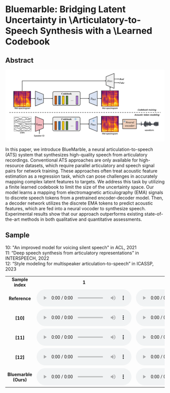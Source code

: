# Bluemarble: Bridging Latent Uncertainty in \\Articulatory-to-Speech Synthesis with a \\Learned Codebook

## Abstract

<img src='architecture.png'>

In this paper, we introduce BlueMarble, a neural articulation-to-speech (ATS) system that synthesizes high-quality speech from articulatory recordings. Conventional ATS approaches are only available for high-resource datasets, which require parallel articulatory and speech signal pairs for network training. These approaches often treat acoustic feature estimation as a regression task, which can pose challenges in accurately mapping complex latent features to targets. We address this task by utilizing a finite learned codebook to limit the size of the uncertainty space.  Our model learns a mapping from electromagnetic articulography (EMA) signals to discrete speech tokens from a pretrained encoder-decoder model. Then, a decoder network utilizes the discrete EMA tokens to predict acoustic features, which are fed into a neural vocoder to synthesize speech. Experimental results show that our approach outperforms existing state-of-the-art methods in both qualitative and quantitative assessments. 

## Sample

10: "An improved model for voicing silent speech" in ACL, 2021 <br>
11: “Deep speech synthesis from articulatory representations” in INTERSPEECH, 2022 <br>
12: “Style modeling for multispeaker articulation-to-speech” in ICASSP, 2023 <br>


<table style="width: 100%; word-wrap: normal; text-align: center;" borded="1" border-collapse="collapse">
<tr>
<td style="column-width: 20\%"><strong>Sample index</strong></td>
<td style="column-width: 20\%"><strong>1</strong></td>
<td style="column-width: 20\%"><strong>2</strong></td>
<td style="column-width: 20\%"><strong>3</strong></td>
<td style="column-width: 20\%"><strong>4</strong></td>
<td style="column-width: 20\%"><strong>5</strong></td>
<td style="column-width: 20\%"><strong>6</strong></td>
<td style="column-width: 20\%"><strong>7</strong></td>
<td style="column-width: 20\%"><strong>8</strong></td>
<td style="column-width: 20\%"><strong>9</strong></td>
<td style="column-width: 20\%"><strong>10</strong></td>
<td style="column-width: 20\%"><strong>11</strong></td>
<td style="column-width: 20\%"><strong>12</strong></td>
<td style="column-width: 20\%"><strong>13</strong></td>
<td style="column-width: 20\%"><strong>14</strong></td>
<td style="column-width: 20\%"><strong>15</strong></td>
<td style="column-width: 20\%"><strong>16</strong></td>
<td style="column-width: 20\%"><strong>17</strong></td>
<td style="column-width: 20\%"><strong>18</strong></td>
<td style="column-width: 20\%"><strong>19</strong></td>
<td style="column-width: 20\%"><strong>20</strong></td>
<td style="column-width: 20\%"><strong>21</strong></td>
<td style="column-width: 20\%"><strong>22</strong></td>
<td style="column-width: 20\%"><strong>23</strong></td>
<td style="column-width: 20\%"><strong>24</strong></td>
<td style="column-width: 20\%"><strong>25</strong></td>
<td style="column-width: 20\%"><strong>26</strong></td>
<td style="column-width: 20\%"><strong>27</strong></td>
<td style="column-width: 20\%"><strong>28</strong></td>
<td style="column-width: 20\%"><strong>29</strong></td>
<td style="column-width: 20\%"><strong>30</strong></td>
<td style="column-width: 20\%"><strong>31</strong></td>
<td style="column-width: 20\%"><strong>32</strong></td>
<td style="column-width: 20\%"><strong>33</strong></td>
<td style="column-width: 20\%"><strong>34</strong></td>
<td style="column-width: 20\%"><strong>35</strong></td>
<td style="column-width: 20\%"><strong>36</strong></td>
<td style="column-width: 20\%"><strong>37</strong></td>
<td style="column-width: 20\%"><strong>38</strong></td>
</tr>
<tr>
<td style="column-width: 20\%"><strong>Reference</strong></td>
 <td><audio controls><source src='./demo_sample/M01_B05_S09_R01_N_target.wav'></audio></td>
 <td><audio controls><source src='./demo_sample/F01_B05_S29_R02_N_target.wav'></audio></td>
 <td><audio controls><source src='./demo_sample/M03_B03_S38_R01_N_target.wav'></audio></td>
 <td><audio controls><source src='./demo_sample/F02_B05_S49_R01_N_target.wav'></audio></td>
 <td><audio controls><source src='./demo_sample/F04_B02_S14_R01_F_target.wav'></audio></td>
 <td><audio controls><source src='./demo_sample/F02_B04_S48_R01_N_target.wav'></audio></td>
 <td><audio controls><source src='./demo_sample/F04_B05_S15_R01_F_target.wav'></audio></td>
 <td><audio controls><source src='./demo_sample/F04_B05_S12_R01_F_target.wav'></audio></td>
 <td><audio controls><source src='./demo_sample/M02_B01_S52_R02_N_target.wav'></audio></td>
 <td><audio controls><source src='./demo_sample/M02_B05_S37_R01_N_target.wav'></audio></td>
 <td><audio controls><source src='./demo_sample/M04_B05_S06_R01_N_target.wav'></audio></td>
 <td><audio controls><source src='./demo_sample/M02_B01_S44_R02_N_target.wav'></audio></td>
 <td><audio controls><source src='./demo_sample/F04_B06_S13_R01_N_target.wav'></audio></td>
 <td><audio controls><source src='./demo_sample/M01_B01_S43_R01_N_target.wav'></audio></td>
 <td><audio controls><source src='./demo_sample/M01_B02_S51_R01_F_target.wav'></audio></td>
 <td><audio controls><source src='./demo_sample/M04_B05_S39_R01_N_target.wav'></audio></td>
 <td><audio controls><source src='./demo_sample/M02_B05_S02_R01_N_target.wav'></audio></td>
 <td><audio controls><source src='./demo_sample/M03_B04_S57_R01_N_target.wav'></audio></td>
 <td><audio controls><source src='./demo_sample/M01_B05_S08_R01_N_target.wav'></audio></td>
 <td><audio controls><source src='./demo_sample/F01_B02_S60_R02_N_target.wav'></audio></td>
 <td><audio controls><source src='./demo_sample/F04_B01_S26_R01_F_target.wav'></audio></td>
 <td><audio controls><source src='./demo_sample/F03_B02_S02_R01_N_target.wav'></audio></td>
 <td><audio controls><source src='./demo_sample/F01_B04_S54_R01_N_target.wav'></audio></td>
 <td><audio controls><source src='./demo_sample/M02_B01_S51_R01_N_target.wav'></audio></td>
 <td><audio controls><source src='./demo_sample/F03_B01_S10_R02_N_target.wav'></audio></td>
 <td><audio controls><source src='./demo_sample/F02_B02_S13_R02_N_target.wav'></audio></td>
 <td><audio controls><source src='./demo_sample/F04_B07_S60_R01_N_target.wav'></audio></td>
 <td><audio controls><source src='./demo_sample/F03_B02_S35_R01_F_target.wav'></audio></td>
 <td><audio controls><source src='./demo_sample/F02_B06_S26_R01_F_target.wav'></audio></td>
 <td><audio controls><source src='./demo_sample/M04_B01_S53_R01_N_target.wav'></audio></td>
 <td><audio controls><source src='./demo_sample/F02_B02_S24_R01_F_target.wav'></audio></td>
 <td><audio controls><source src='./demo_sample/F01_B05_S22_R01_F_target.wav'></audio></td>
 <td><audio controls><source src='./demo_sample/F02_B06_S17_R01_F_target.wav'></audio></td>
 <td><audio controls><source src='./demo_sample/M02_B02_S51_R02_N_target.wav'></audio></td>
 <td><audio controls><source src='./demo_sample/M03_B01_S16_R02_N_target.wav'></audio></td>
 <td><audio controls><source src='./demo_sample/M03_B03_S24_R01_F_target.wav'></audio></td>
 <td><audio controls><source src='./demo_sample/F01_B06_S34_R01_N_target.wav'></audio></td>
 <td><audio controls><source src='./demo_sample/F01_B05_S54_R01_N_target.wav'></audio></td>
</tr>
<tr>
<td style="column-width: 20\%"><strong>[10]</strong></td>
 <td><audio controls><source src='./demo_sample/M01_B05_S09_R01_N_base.wav'></audio></td>
 <td><audio controls><source src='./demo_sample/F01_B05_S29_R02_N_base.wav'></audio></td>
 <td><audio controls><source src='./demo_sample/M03_B03_S38_R01_N_base.wav'></audio></td>
 <td><audio controls><source src='./demo_sample/F02_B05_S49_R01_N_base.wav'></audio></td>
 <td><audio controls><source src='./demo_sample/F04_B02_S14_R01_F_base.wav'></audio></td>
 <td><audio controls><source src='./demo_sample/F02_B04_S48_R01_N_base.wav'></audio></td>
 <td><audio controls><source src='./demo_sample/F04_B05_S15_R01_F_base.wav'></audio></td>
 <td><audio controls><source src='./demo_sample/F04_B05_S12_R01_F_base.wav'></audio></td>
 <td><audio controls><source src='./demo_sample/M02_B01_S52_R02_N_base.wav'></audio></td>
 <td><audio controls><source src='./demo_sample/M02_B05_S37_R01_N_base.wav'></audio></td>
 <td><audio controls><source src='./demo_sample/M04_B05_S06_R01_N_base.wav'></audio></td>
 <td><audio controls><source src='./demo_sample/M02_B01_S44_R02_N_base.wav'></audio></td>
 <td><audio controls><source src='./demo_sample/F04_B06_S13_R01_N_base.wav'></audio></td>
 <td><audio controls><source src='./demo_sample/M01_B01_S43_R01_N_base.wav'></audio></td>
 <td><audio controls><source src='./demo_sample/M01_B02_S51_R01_F_base.wav'></audio></td>
 <td><audio controls><source src='./demo_sample/M04_B05_S39_R01_N_base.wav'></audio></td>
 <td><audio controls><source src='./demo_sample/M02_B05_S02_R01_N_base.wav'></audio></td>
 <td><audio controls><source src='./demo_sample/M03_B04_S57_R01_N_base.wav'></audio></td>
 <td><audio controls><source src='./demo_sample/M01_B05_S08_R01_N_base.wav'></audio></td>
 <td><audio controls><source src='./demo_sample/F01_B02_S60_R02_N_base.wav'></audio></td>
 <td><audio controls><source src='./demo_sample/F04_B01_S26_R01_F_base.wav'></audio></td>
 <td><audio controls><source src='./demo_sample/F03_B02_S02_R01_N_base.wav'></audio></td>
 <td><audio controls><source src='./demo_sample/F01_B04_S54_R01_N_base.wav'></audio></td>
 <td><audio controls><source src='./demo_sample/M02_B01_S51_R01_N_base.wav'></audio></td>
 <td><audio controls><source src='./demo_sample/F03_B01_S10_R02_N_base.wav'></audio></td>
 <td><audio controls><source src='./demo_sample/F02_B02_S13_R02_N_base.wav'></audio></td>
 <td><audio controls><source src='./demo_sample/F04_B07_S60_R01_N_base.wav'></audio></td>
 <td><audio controls><source src='./demo_sample/F03_B02_S35_R01_F_base.wav'></audio></td>
 <td><audio controls><source src='./demo_sample/F02_B06_S26_R01_F_base.wav'></audio></td>
 <td><audio controls><source src='./demo_sample/M04_B01_S53_R01_N_base.wav'></audio></td>
 <td><audio controls><source src='./demo_sample/F02_B02_S24_R01_F_base.wav'></audio></td>
 <td><audio controls><source src='./demo_sample/F01_B05_S22_R01_F_base.wav'></audio></td>
 <td><audio controls><source src='./demo_sample/F02_B06_S17_R01_F_base.wav'></audio></td>
 <td><audio controls><source src='./demo_sample/M02_B02_S51_R02_N_base.wav'></audio></td>
 <td><audio controls><source src='./demo_sample/M03_B01_S16_R02_N_base.wav'></audio></td>
 <td><audio controls><source src='./demo_sample/M03_B03_S24_R01_F_base.wav'></audio></td>
 <td><audio controls><source src='./demo_sample/F01_B06_S34_R01_N_base.wav'></audio></td>
 <td><audio controls><source src='./demo_sample/F01_B05_S54_R01_N_base.wav'></audio></td>
</tr>
<tr>
<td style="column-width: 20\%"><strong>[11]</strong></td>
 <td><audio controls><source src='./demo_sample/M01_B05_S09_R01_N_deep.wav'></audio></td>
 <td><audio controls><source src='./demo_sample/F01_B05_S29_R02_N_deep.wav'></audio></td>
 <td><audio controls><source src='./demo_sample/M03_B03_S38_R01_N_deep.wav'></audio></td>
 <td><audio controls><source src='./demo_sample/F02_B05_S49_R01_N_deep.wav'></audio></td>
 <td><audio controls><source src='./demo_sample/F04_B02_S14_R01_F_deep.wav'></audio></td>
 <td><audio controls><source src='./demo_sample/F02_B04_S48_R01_N_deep.wav'></audio></td>
 <td><audio controls><source src='./demo_sample/F04_B05_S15_R01_F_deep.wav'></audio></td>
 <td><audio controls><source src='./demo_sample/F04_B05_S12_R01_F_deep.wav'></audio></td>
 <td><audio controls><source src='./demo_sample/M02_B01_S52_R02_N_deep.wav'></audio></td>
 <td><audio controls><source src='./demo_sample/M02_B05_S37_R01_N_deep.wav'></audio></td>
 <td><audio controls><source src='./demo_sample/M04_B05_S06_R01_N_deep.wav'></audio></td>
 <td><audio controls><source src='./demo_sample/M02_B01_S44_R02_N_deep.wav'></audio></td>
 <td><audio controls><source src='./demo_sample/F04_B06_S13_R01_N_deep.wav'></audio></td>
 <td><audio controls><source src='./demo_sample/M01_B01_S43_R01_N_deep.wav'></audio></td>
 <td><audio controls><source src='./demo_sample/M01_B02_S51_R01_F_deep.wav'></audio></td>
 <td><audio controls><source src='./demo_sample/M04_B05_S39_R01_N_deep.wav'></audio></td>
 <td><audio controls><source src='./demo_sample/M02_B05_S02_R01_N_deep.wav'></audio></td>
 <td><audio controls><source src='./demo_sample/M03_B04_S57_R01_N_deep.wav'></audio></td>
 <td><audio controls><source src='./demo_sample/M01_B05_S08_R01_N_deep.wav'></audio></td>
 <td><audio controls><source src='./demo_sample/F01_B02_S60_R02_N_deep.wav'></audio></td>
 <td><audio controls><source src='./demo_sample/F04_B01_S26_R01_F_deep.wav'></audio></td>
 <td><audio controls><source src='./demo_sample/F03_B02_S02_R01_N_deep.wav'></audio></td>
 <td><audio controls><source src='./demo_sample/F01_B04_S54_R01_N_deep.wav'></audio></td>
 <td><audio controls><source src='./demo_sample/M02_B01_S51_R01_N_deep.wav'></audio></td>
 <td><audio controls><source src='./demo_sample/F03_B01_S10_R02_N_deep.wav'></audio></td>
 <td><audio controls><source src='./demo_sample/F02_B02_S13_R02_N_deep.wav'></audio></td>
 <td><audio controls><source src='./demo_sample/F04_B07_S60_R01_N_deep.wav'></audio></td>
 <td><audio controls><source src='./demo_sample/F03_B02_S35_R01_F_deep.wav'></audio></td>
 <td><audio controls><source src='./demo_sample/F02_B06_S26_R01_F_deep.wav'></audio></td>
 <td><audio controls><source src='./demo_sample/M04_B01_S53_R01_N_deep.wav'></audio></td>
 <td><audio controls><source src='./demo_sample/F02_B02_S24_R01_F_deep.wav'></audio></td>
 <td><audio controls><source src='./demo_sample/F01_B05_S22_R01_F_deep.wav'></audio></td>
 <td><audio controls><source src='./demo_sample/F02_B06_S17_R01_F_deep.wav'></audio></td>
 <td><audio controls><source src='./demo_sample/M02_B02_S51_R02_N_deep.wav'></audio></td>
 <td><audio controls><source src='./demo_sample/M03_B01_S16_R02_N_deep.wav'></audio></td>
 <td><audio controls><source src='./demo_sample/M03_B03_S24_R01_F_deep.wav'></audio></td>
 <td><audio controls><source src='./demo_sample/F01_B06_S34_R01_N_deep.wav'></audio></td>
 <td><audio controls><source src='./demo_sample/F01_B05_S54_R01_N_deep.wav'></audio></td>
</tr>
<tr>
<td style="column-width: 20\%"><strong>[12]</strong></td>
  <td><audio controls><source src='./demo_sample/M01_B05_S09_R01_N_msota.wav'></audio></td>
 <td><audio controls><source src='./demo_sample/F01_B05_S29_R02_N_msota.wav'></audio></td>
 <td><audio controls><source src='./demo_sample/M03_B03_S38_R01_N_msota.wav'></audio></td>
 <td><audio controls><source src='./demo_sample/F02_B05_S49_R01_N_msota.wav'></audio></td>
 <td><audio controls><source src='./demo_sample/F04_B02_S14_R01_F_msota.wav'></audio></td>
 <td><audio controls><source src='./demo_sample/F02_B04_S48_R01_N_msota.wav'></audio></td>
 <td><audio controls><source src='./demo_sample/F04_B05_S15_R01_F_msota.wav'></audio></td>
 <td><audio controls><source src='./demo_sample/F04_B05_S12_R01_F_msota.wav'></audio></td>
 <td><audio controls><source src='./demo_sample/M02_B01_S52_R02_N_msota.wav'></audio></td>
 <td><audio controls><source src='./demo_sample/M02_B05_S37_R01_N_msota.wav'></audio></td>
 <td><audio controls><source src='./demo_sample/M04_B05_S06_R01_N_msota.wav'></audio></td>
 <td><audio controls><source src='./demo_sample/M02_B01_S44_R02_N_msota.wav'></audio></td>
 <td><audio controls><source src='./demo_sample/F04_B06_S13_R01_N_msota.wav'></audio></td>
 <td><audio controls><source src='./demo_sample/M01_B01_S43_R01_N_msota.wav'></audio></td>
 <td><audio controls><source src='./demo_sample/M01_B02_S51_R01_F_msota.wav'></audio></td>
 <td><audio controls><source src='./demo_sample/M04_B05_S39_R01_N_msota.wav'></audio></td>
 <td><audio controls><source src='./demo_sample/M02_B05_S02_R01_N_msota.wav'></audio></td>
 <td><audio controls><source src='./demo_sample/M03_B04_S57_R01_N_msota.wav'></audio></td>
 <td><audio controls><source src='./demo_sample/M01_B05_S08_R01_N_msota.wav'></audio></td>
 <td><audio controls><source src='./demo_sample/F01_B02_S60_R02_N_msota.wav'></audio></td>
 <td><audio controls><source src='./demo_sample/F04_B01_S26_R01_F_msota.wav'></audio></td>
 <td><audio controls><source src='./demo_sample/F03_B02_S02_R01_N_msota.wav'></audio></td>
 <td><audio controls><source src='./demo_sample/F01_B04_S54_R01_N_msota.wav'></audio></td>
 <td><audio controls><source src='./demo_sample/M02_B01_S51_R01_N_msota.wav'></audio></td>
 <td><audio controls><source src='./demo_sample/F03_B01_S10_R02_N_msota.wav'></audio></td>
 <td><audio controls><source src='./demo_sample/F02_B02_S13_R02_N_msota.wav'></audio></td>
 <td><audio controls><source src='./demo_sample/F04_B07_S60_R01_N_msota.wav'></audio></td>
 <td><audio controls><source src='./demo_sample/F03_B02_S35_R01_F_msota.wav'></audio></td>
 <td><audio controls><source src='./demo_sample/F02_B06_S26_R01_F_msota.wav'></audio></td>
 <td><audio controls><source src='./demo_sample/M04_B01_S53_R01_N_msota.wav'></audio></td>
 <td><audio controls><source src='./demo_sample/F02_B02_S24_R01_F_msota.wav'></audio></td>
 <td><audio controls><source src='./demo_sample/F01_B05_S22_R01_F_msota.wav'></audio></td>
 <td><audio controls><source src='./demo_sample/F02_B06_S17_R01_F_msota.wav'></audio></td>
 <td><audio controls><source src='./demo_sample/M02_B02_S51_R02_N_msota.wav'></audio></td>
 <td><audio controls><source src='./demo_sample/M03_B01_S16_R02_N_msota.wav'></audio></td>
 <td><audio controls><source src='./demo_sample/M03_B03_S24_R01_F_msota.wav'></audio></td>
 <td><audio controls><source src='./demo_sample/F01_B06_S34_R01_N_msota.wav'></audio></td>
 <td><audio controls><source src='./demo_sample/F01_B05_S54_R01_N_msota.wav'></audio></td>
</tr>
<tr>
<td style="column-width: 20\%"><strong>Bluemarble (Ours)</strong></td>
 <td><audio controls><source src='./demo_sample/M01_B05_S09_R01_N_recon.wav'></audio></td>
 <td><audio controls><source src='./demo_sample/F01_B05_S29_R02_N_recon.wav'></audio></td>
 <td><audio controls><source src='./demo_sample/M03_B03_S38_R01_N_recon.wav'></audio></td>
 <td><audio controls><source src='./demo_sample/F02_B05_S49_R01_N_recon.wav'></audio></td>
 <td><audio controls><source src='./demo_sample/F04_B02_S14_R01_F_recon.wav'></audio></td>
 <td><audio controls><source src='./demo_sample/F02_B04_S48_R01_N_recon.wav'></audio></td>
 <td><audio controls><source src='./demo_sample/F04_B05_S15_R01_F_recon.wav'></audio></td>
 <td><audio controls><source src='./demo_sample/F04_B05_S12_R01_F_recon.wav'></audio></td>
 <td><audio controls><source src='./demo_sample/M02_B01_S52_R02_N_recon.wav'></audio></td>
 <td><audio controls><source src='./demo_sample/M02_B05_S37_R01_N_recon.wav'></audio></td>
 <td><audio controls><source src='./demo_sample/M04_B05_S06_R01_N_recon.wav'></audio></td>
 <td><audio controls><source src='./demo_sample/M02_B01_S44_R02_N_recon.wav'></audio></td>
 <td><audio controls><source src='./demo_sample/F04_B06_S13_R01_N_recon.wav'></audio></td>
 <td><audio controls><source src='./demo_sample/M01_B01_S43_R01_N_recon.wav'></audio></td>
 <td><audio controls><source src='./demo_sample/M01_B02_S51_R01_F_recon.wav'></audio></td>
 <td><audio controls><source src='./demo_sample/M04_B05_S39_R01_N_recon.wav'></audio></td>
 <td><audio controls><source src='./demo_sample/M02_B05_S02_R01_N_recon.wav'></audio></td>
 <td><audio controls><source src='./demo_sample/M03_B04_S57_R01_N_recon.wav'></audio></td>
 <td><audio controls><source src='./demo_sample/M01_B05_S08_R01_N_recon.wav'></audio></td>
 <td><audio controls><source src='./demo_sample/F01_B02_S60_R02_N_recon.wav'></audio></td>
 <td><audio controls><source src='./demo_sample/F04_B01_S26_R01_F_recon.wav'></audio></td>
 <td><audio controls><source src='./demo_sample/F03_B02_S02_R01_N_recon.wav'></audio></td>
 <td><audio controls><source src='./demo_sample/F01_B04_S54_R01_N_recon.wav'></audio></td>
 <td><audio controls><source src='./demo_sample/M02_B01_S51_R01_N_recon.wav'></audio></td>
 <td><audio controls><source src='./demo_sample/F03_B01_S10_R02_N_recon.wav'></audio></td>
 <td><audio controls><source src='./demo_sample/F02_B02_S13_R02_N_recon.wav'></audio></td>
 <td><audio controls><source src='./demo_sample/F04_B07_S60_R01_N_recon.wav'></audio></td>
 <td><audio controls><source src='./demo_sample/F03_B02_S35_R01_F_recon.wav'></audio></td>
 <td><audio controls><source src='./demo_sample/F02_B06_S26_R01_F_recon.wav'></audio></td>
 <td><audio controls><source src='./demo_sample/M04_B01_S53_R01_N_recon.wav'></audio></td>
 <td><audio controls><source src='./demo_sample/F02_B02_S24_R01_F_recon.wav'></audio></td>
 <td><audio controls><source src='./demo_sample/F01_B05_S22_R01_F_recon.wav'></audio></td>
 <td><audio controls><source src='./demo_sample/F02_B06_S17_R01_F_recon.wav'></audio></td>
 <td><audio controls><source src='./demo_sample/M02_B02_S51_R02_N_recon.wav'></audio></td>
 <td><audio controls><source src='./demo_sample/M03_B01_S16_R02_N_recon.wav'></audio></td>
 <td><audio controls><source src='./demo_sample/M03_B03_S24_R01_F_recon.wav'></audio></td>
 <td><audio controls><source src='./demo_sample/F01_B06_S34_R01_N_recon.wav'></audio></td>
 <td><audio controls><source src='./demo_sample/F01_B05_S54_R01_N_recon.wav'></audio></td>
</tr>
